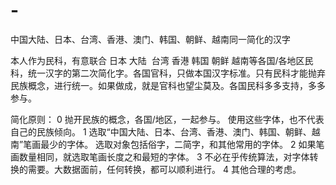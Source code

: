 # -
中国大陆、日本、台湾、香港、澳门、韩国、朝鲜、越南同一简化的汉字

本人作为民科，有意联合 日本 大陆  台湾 香港 韩国 朝鲜 越南等各国/各地区民科，统一汉字的第二次简化字。各国官科，只做本国汉字标准。只有民科才能抛弃民族概念，进行统一。如果做成，就是官科也望尘莫及。各国民科多多支持，多多参与。

简化原则：
0 抛开民族的概念，各国/地区，一起参与。
   使用这些字体，也不代表自己的民族倾向。
1 选取“中国大陆、日本、台湾、香港、澳门、韩国、朝鲜、越南”笔画最少的字体。
   选取对象包括俗字，二简字，和其他常用的字体。
2 如果笔画数量相同，就选取笔画长度之和最短的字体。
3 不必在乎传统算法，对字体转换的需要。大数据面前，任何转换，都可以顺利进行。
4 其他合理的考虑。
